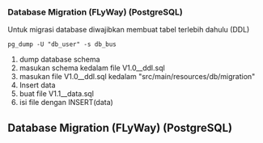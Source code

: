### Database Migration (FLyWay) (PostgreSQL)

Untuk migrasi database diwajibkan membuat tabel terlebih dahulu (DDL)
	
`pg_dump -U "db_user" -s db_bus`
	
1. dump database schema
2. masukan schema kedalam file V1.0__ddl.sql
3. masukan file V1.0__ddl.sql kedalam "src/main/resources/db/migration"
4. Insert data
5. buat file V1.1__data.sql
6. isi file dengan INSERT(data)<br>


## Database Migration (FLyWay) (PostgreSQL)
